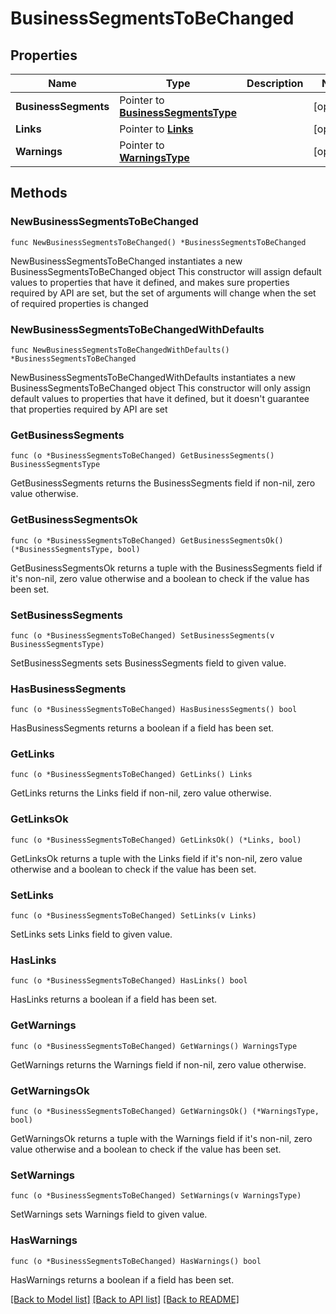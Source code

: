 # BusinessSegmentsToBeChanged

## Properties

Name | Type | Description | Notes
------------ | ------------- | ------------- | -------------
**BusinessSegments** | Pointer to [**BusinessSegmentsType**](BusinessSegmentsType.md) |  | [optional] 
**Links** | Pointer to [**Links**](Links.md) |  | [optional] 
**Warnings** | Pointer to [**WarningsType**](WarningsType.md) |  | [optional] 

## Methods

### NewBusinessSegmentsToBeChanged

`func NewBusinessSegmentsToBeChanged() *BusinessSegmentsToBeChanged`

NewBusinessSegmentsToBeChanged instantiates a new BusinessSegmentsToBeChanged object
This constructor will assign default values to properties that have it defined,
and makes sure properties required by API are set, but the set of arguments
will change when the set of required properties is changed

### NewBusinessSegmentsToBeChangedWithDefaults

`func NewBusinessSegmentsToBeChangedWithDefaults() *BusinessSegmentsToBeChanged`

NewBusinessSegmentsToBeChangedWithDefaults instantiates a new BusinessSegmentsToBeChanged object
This constructor will only assign default values to properties that have it defined,
but it doesn't guarantee that properties required by API are set

### GetBusinessSegments

`func (o *BusinessSegmentsToBeChanged) GetBusinessSegments() BusinessSegmentsType`

GetBusinessSegments returns the BusinessSegments field if non-nil, zero value otherwise.

### GetBusinessSegmentsOk

`func (o *BusinessSegmentsToBeChanged) GetBusinessSegmentsOk() (*BusinessSegmentsType, bool)`

GetBusinessSegmentsOk returns a tuple with the BusinessSegments field if it's non-nil, zero value otherwise
and a boolean to check if the value has been set.

### SetBusinessSegments

`func (o *BusinessSegmentsToBeChanged) SetBusinessSegments(v BusinessSegmentsType)`

SetBusinessSegments sets BusinessSegments field to given value.

### HasBusinessSegments

`func (o *BusinessSegmentsToBeChanged) HasBusinessSegments() bool`

HasBusinessSegments returns a boolean if a field has been set.

### GetLinks

`func (o *BusinessSegmentsToBeChanged) GetLinks() Links`

GetLinks returns the Links field if non-nil, zero value otherwise.

### GetLinksOk

`func (o *BusinessSegmentsToBeChanged) GetLinksOk() (*Links, bool)`

GetLinksOk returns a tuple with the Links field if it's non-nil, zero value otherwise
and a boolean to check if the value has been set.

### SetLinks

`func (o *BusinessSegmentsToBeChanged) SetLinks(v Links)`

SetLinks sets Links field to given value.

### HasLinks

`func (o *BusinessSegmentsToBeChanged) HasLinks() bool`

HasLinks returns a boolean if a field has been set.

### GetWarnings

`func (o *BusinessSegmentsToBeChanged) GetWarnings() WarningsType`

GetWarnings returns the Warnings field if non-nil, zero value otherwise.

### GetWarningsOk

`func (o *BusinessSegmentsToBeChanged) GetWarningsOk() (*WarningsType, bool)`

GetWarningsOk returns a tuple with the Warnings field if it's non-nil, zero value otherwise
and a boolean to check if the value has been set.

### SetWarnings

`func (o *BusinessSegmentsToBeChanged) SetWarnings(v WarningsType)`

SetWarnings sets Warnings field to given value.

### HasWarnings

`func (o *BusinessSegmentsToBeChanged) HasWarnings() bool`

HasWarnings returns a boolean if a field has been set.


[[Back to Model list]](../README.md#documentation-for-models) [[Back to API list]](../README.md#documentation-for-api-endpoints) [[Back to README]](../README.md)


